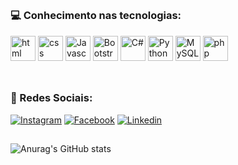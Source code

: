 

##

### 💻 Conhecimento nas tecnologias:

<div>
    <img width="40" alt="html" src="https://cdn.jsdelivr.net/gh/devicons/devicon/icons/html5/html5-original.svg" />
    <img width="40" alt="css" src="https://cdn.jsdelivr.net/gh/devicons/devicon/icons/css3/css3-original.svg" />
    <img width="40" alt="Javascript" src="https://cdn.jsdelivr.net/gh/devicons/devicon/icons/javascript/javascript-original.svg" />
    <img width="40" alt="Bootstrap" src="https://cdn.jsdelivr.net/gh/devicons/devicon/icons/bootstrap/bootstrap-original.svg" />
    <img width="40" alt="C#" src="https://cdn.jsdelivr.net/gh/devicons/devicon/icons/csharp/csharp-original.svg" />
    <img width="40" alt="Python" src="https://cdn.jsdelivr.net/gh/devicons/devicon/icons/python/python-original.svg" />
    <img width="40" alt="MySQL" src="https://cdn.jsdelivr.net/gh/devicons/devicon/icons/mysql/mysql-original.svg" />      
    <img width="40" alt="php" src="https://cdn.jsdelivr.net/gh/devicons/devicon/icons/php/php-original.svg"/>     
</div>          

<br>

##
### 🤵 Redes Sociais:

[![Instagram](https://img.shields.io/badge/Instagram-E4405F?style=for-the-badge&logo=instagram&logoColor=white)](https://www.instagram.com/kaiky.hirai/)
[![Facebook](https://img.shields.io/badge/Facebook-1877F2?style=for-the-badge&logo=facebook&logoColor=white)](https://www.facebook.com/kaikyy.hirai/)
[![Linkedin](https://img.shields.io/badge/LinkedIn-0077B5?style=for-the-badge&logo=linkedin&logoColor=white)](https://www.linkedin.com/in/kaiky-hirai/)

##
![Anurag's GitHub stats](https://github-readme-stats.vercel.app/api?username=Kaiky&show_icons=true&theme=radical)

